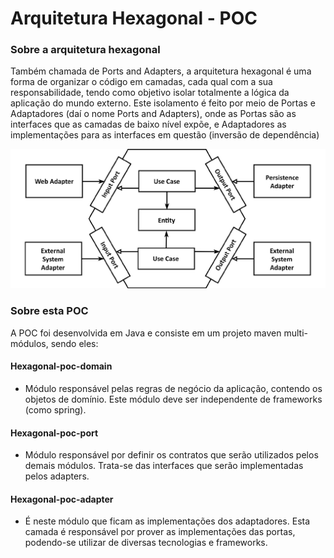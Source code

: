 # Arquitetura Hexagonal - POC

### Sobre a arquitetura hexagonal
Também chamada de Ports and Adapters, a arquitetura hexagonal é uma forma de organizar o código em camadas, cada qual com a sua responsabilidade, tendo como objetivo isolar totalmente a lógica da aplicação do mundo externo. Este isolamento é feito por meio de Portas e Adaptadores (daí o nome Ports and Adapters), onde as Portas são as interfaces que as camadas de baixo nível expõe, e Adaptadores as implementações para as interfaces em questão (inversão de dependência)

![Diagrama](./diagram.jpg)

### Sobre esta POC
A POC foi desenvolvida em Java e consiste em um projeto maven multi-módulos, sendo eles:
#### Hexagonal-poc-domain
+ Módulo responsável pelas regras de negócio da aplicação, contendo os objetos de domínio. Este módulo deve ser independente de frameworks (como spring). 

#### Hexagonal-poc-port
+ Módulo responsável por definir os contratos que serão utilizados pelos demais módulos. Trata-se das interfaces que serão implementadas pelos adapters.  

#### Hexagonal-poc-adapter
+ É neste módulo que ficam as implementações dos adaptadores. Esta camada é responsável por prover as implementações das portas, podendo-se utilizar de diversas tecnologias e frameworks.




